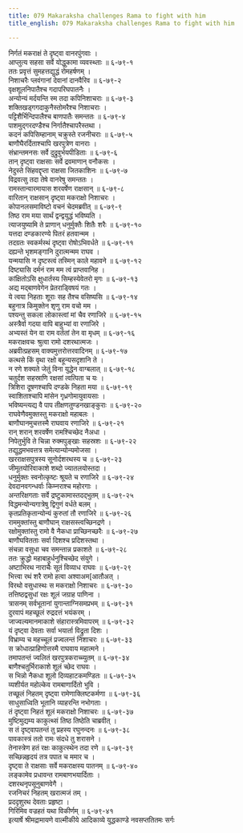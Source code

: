 ```yaml
---
title: 079 Makaraksha challenges Rama to fight with him
title_english: 079 Makaraksha challenges Rama to fight with him

---
```


<div class="audioEmbed"  caption="श्रीराम-हरिसीताराममूर्ति-घनपाठिभ्यां वचनम्" src="https://archive.org/download/Ramayana-recitation-Sriram-harisItArAmamUrti-Ghanapaati-v2/Kanda_6/Kanda_6_YK-079-Makaraksha_challenges_Rama_to_fight_with_him_0.mp3"></div>

निर्गतं मकराक्षं ते दृष्ट्वा वानरपुंगवाः ।  
आप्लुत्य सहसा सर्वे योद्धुकामा व्यवस्थ्ताः ॥ ६-७९-१  
ततः प्रवृत्तं सुमहत्तद्युद्धं रोमहर्षणम् ।  
निशाचरैः प्लवंगानां देवानां दानवैरिव ॥ ६-७९-२  
वृक्षशूलनिपातैश्च गदापरिघपातनैः ।  
अन्योन्यं मर्दयन्ति स्म तदा कपिनिशाचराः ॥ ६-७९-३  
शक्तिखड्गगदाकुनैस्तोमरैश्च निशाचराः ।  
पट्टिशैर्भिन्दिपालैश्च बाणपातैः समन्ततः ॥ ६-७९-४  
पाशमुद्गरदण्डैश्च निर्गातैश्चापरैस्तथा ।  
कदनं कपिसिम्हानाम् चक्रुस्ते रजनीचराः ॥ ६-७९-५  
बाणौघैरर्दिताश्चापि खरपुत्रेण वानराः ।  
संभ्रान्तमनसः सर्वे दुद्रुवुर्भयपीडिताः ॥ ६-७९-६  
तान् दृष्ट्वा राक्षसाः सर्वे द्रवमाणान् वनौकसः ।  
नेदुस्ते सिंहवद्दृप्ता राक्षसा जितकाशिनः ॥ ६-७९-७  
विद्रवत्सु तदा तेषे वानरेषु समन्ततः ।  
रामस्तान्वारमायास शरवर्षेण राक्षसान् ॥ ६-७९-८  
वारितान् राक्षसान् दृष्ट्वा मकराक्षो निशाचरः ।  
कोपानलसमाविष्टो वचनं चेदमब्रवीत् ॥ ६-७९-९  
तिष्ठ राम मया सार्थं द्वन्द्वयुद्धं भविष्यति ।  
त्याजयुष्यामि ते प्राणान् धनुर्मुक्तैः शितैः शरैः ॥ ६-७९-१०  
यत्तदा दण्डकारण्ये पितरं हतवान्मम ।  
तदग्रतः स्वकर्मस्थं दृष्ट्वा रोषोऽभिवर्धते ॥ ६-७९-११  
दह्यन्ते भृशमङ्गानि दुरात्मन्मम राघव ।  
यन्मयासि न दृष्टस्त्वं तस्मिन् काले महावने ॥ ६-७९-१२  
दिष्ट्यासि दर्मनं राम मम त्वं प्राप्तवानिह ।  
कांक्षितोऽसि क्षुधार्तस्य सिम्हस्येवेतरो मृगः ॥ ६-७९-१३  
अद्य मद्बाणवेगेन प्रेतराड्विषयं गतः ।  
ये त्वया निहताः शूराः सह तैश्च वसिष्यसि ॥ ६-७९-१४  
बहुनात्र किमुक्तेन शृणु राम वचो मम ।  
पश्यन्तु सकला लोकास्त्वां मां चैव रणाजिरे ॥ ६-७९-१५  
अस्त्रैर्वा गदया वापि बाहुभ्यां वा रणाजिरे ।  
अभ्यस्तं येन वा राम वर्ततां तेन वा मृधम् ॥ ६-७९-१६  
मकराक्षवचः श्रुत्वा रामो दशरथात्मजः ।  
अब्रवीत्प्रहसम् वाक्यमुत्तरोत्तरवादिनम् ॥ ६-७९-१७  
कत्थसे किं वृथा रक्षो बहून्यसदृशानि ते ।  
न रणे शक्यते जेतुं विना युद्धेन वाग्बलात् ॥ ६-७९-१८  
चतुर्दश सहस्राणि रक्षसां त्वत्पिता च यः ।  
त्रिशिरा दूषणश्चापि दण्डके निहता मया ॥ ६-७९-१९  
स्वाशिताश्चापि मांसेन गृध्रगोमायुवायसाः ।  
भविष्यन्त्यद्य वै पाप तीक्षणतुण्डनखाङ्कुराः ॥ ६-७९-२०  
राघवेणैवमुक्तस्तु मकराक्षो महाबलः ।  
बाणौघानमुचत्तस्मै राघवाय रणाजिरे ॥ ६-७९-२१  
रान् शरान् शरवर्षेण रामश्चिच्छेद नैअधा ।  
निपेतुर्भुवि ते चिन्ना रुक्मपुङ्खाः सहस्रशः ॥ ६-७९-२२  
तद्युद्धमभवत्तत्र समेत्यान्योन्यमोजसा ।  
खरराक्षसपुत्रस्य सूनोर्दशरथस्य च ॥ ६-७९-२३  
जीमूतयोरिवाकाशे शब्दो ज्यातलयोस्तदा ।  
धनुर्मुक्तः स्वनोत्कृष्टः श्रूयते च रणाजिरे ॥ ६-७९-२४  
देवदानवगन्धर्वाः किम्नराश्च महोरगाः ।  
अन्तरिक्षगताः सर्वे द्रष्टुकामास्तदद्भुतम् ॥ ६-७९-२५  
विद्धमन्योन्यगात्रेषु द्विगुणं वर्धते बलम् ।  
कृतप्रतिकृतान्योन्यं कुरुतां तौ रणाजिरे ॥ ६-७९-२६  
राममुक्तांस्तु बाणौघान् राक्षसस्त्वच्छिनद्रणे ।  
रक्षोमुक्तांस्तु रामो वै नैकधा प्राच्छिनच्छरैः ॥ ६-७९-२७  
बाणौघवितताः सर्वा दिशश्च प्रदिशस्तथा ।  
संचन्ना वसुधा चव समन्तान्न प्रकाशते ॥ ६-७९-२८  
ततः क्रुद्धो महाबाहुर्धनुश्चिच्छेद संयुगे ।  
अष्टाभिरथ नाराचैः सूतं विव्याध राघवः ॥ ६-७९-२९  
भित्त्वा रथं शरै रामो हत्वा अश्वाअम[आतौअत् ।  
विरथो वसुधास्थः स मकराक्षो निशाचरः ॥ ६-७९-३०  
तत्तिष्ठद्वसुधां रक्षः शूलं जग्राह पाणिना ।  
त्रासनम् सर्वभूतानां युगान्ताग्निसमप्रभम् ॥ ६-७९-३१  
दुरवापं महच्छूलं रुद्रदत्तं भयंकरम् ।  
जाज्वल्यमानमाकाशे संहारास्त्रमिवापरम् ॥ ६-७९-३२  
यं दृष्ट्वा देवताः सर्वा भयार्ता विद्रुता दिशः ।  
विभ्राम्य च महच्चूलं प्रज्वलन्तं निशाचरः ॥ ६-७९-३३  
स क्रोधात्प्राहिणोत्तस्मै राघवाय महात्मने ।  
तमापतन्तं ज्वलितं खरपुत्रकराच्च्युतम् ॥ ६-७९-३४  
बाणैश्चतुर्भिराकाशे शूलं च्छेद राघवः ।  
स भिन्नो नैकधा शूलो दिव्यहाटकमण्डितः ॥ ६-७९-३५  
व्यशीर्यत महोल्केव रामबाणार्दितो भुवि ।  
तच्छूलं निहतम् दृष्ट्वा रामेणाक्लिष्टकर्मणा ॥ ६-७९-३६  
साधुसाध्विति भूतानि व्याहरन्ति नभोगताः ।  
तं दृष्ट्वा निहतं शूलं मकराक्षो निशाचरः ॥ ६-७९-३७  
मुष्टिमुद्यम्य काकुत्थ्सं तिष्ठ तिष्ठेति चाब्रवीत् ।  
स तं दृष्ट्वापतन्तं तु प्रहस्य रघुनन्दनः ॥ ६-७९-३८  
पावकास्त्रं ततो रामः संदधे तु शरासने ।  
तेनास्त्रेण हतं रक्षः काकुत्स्थेन तदा रणे ॥ ६-७९-३९  
सच्छिन्नहृदयं तत्र पपात च ममार च ।  
दृष्ट्वा ते राक्षसाः सर्वे मकराक्षस्य पातनम् ॥ ६-७९-४०  
लङ्कामेव प्रधावन्त रामबाणभयार्दिताः ।  
दशरथनृपसूनुबाणवेगै ।  
रजनिचरं निहतम् खरात्मजं तम् ।  
प्रददृशुरथ देवताः प्रहृष्टा ।  
गिरिमिव वज्रहतं यथा विकीर्णम् ॥ ६-७९-४१  
इत्यार्षे श्रीमद्रामायणे वाल्मीकीये आदिकाव्ये युद्धकाण्डे नवसप्ततितमः सर्गः